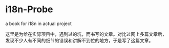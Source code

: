 # i18n-Probe
a book for i18n in actual project 

这里是为给在实际项目中，遇到过的坑，而书写的文章。对比过网上多篇文章后，发现不少人有不同的细节的错误和讲解不到位的地方，于是写了这篇文章。

